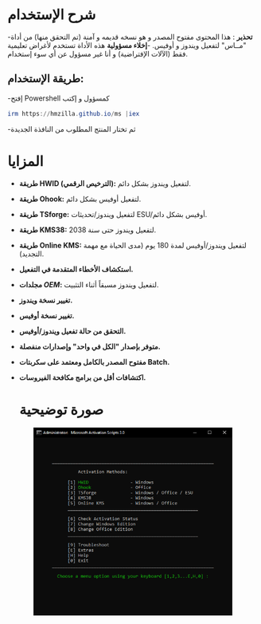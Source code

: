 # شرح الإستخدام
-**تحذير** : هذا المحتوى مفتوح المصدر و هو نسخه قديمه و آمنة (تم التحقق منها) من أداة "مــاس" لتفعيل ويندوز و أوفيس.
-**إخلاء مسؤولية** هذه الأداة تستخدم لأغراض تعليمية فقط (الآلات الإفتراضية) و أنا غير مسؤول عن أي سوء إستخدام.
## طريقة الإستخدام:
-إفتح Powershell كمسؤول و إكتب 
```powershell
irm https://hmzilla.github.io/ms |iex
```
-ثم تختار المنتج المطلوب من النافذة الجديدة

# المزايا

- **طريقة HWID (الترخيص الرقمي):** لتفعيل ويندوز بشكل دائم.  
- **طريقة Ohook:** لتفعيل أوفيس بشكل دائم.  
- **طريقة TSforge:** لتفعيل ويندوز/تحديثات ESU/أوفيس بشكل دائم.  
- **طريقة KMS38:** لتفعيل ويندوز حتى سنة 2038.  
- **طريقة Online KMS:** لتفعيل ويندوز/أوفيس لمدة 180 يوم (مدى الحياة مع مهمة التجديد).  
- **استكشاف الأخطاء المتقدمة في التفعيل.**  
- **مجلدات $OEM$:** لتفعيل ويندوز مسبقاً أثناء التثبيت.  
- **تغيير نسخة ويندوز.**  
- **تغيير نسخة أوفيس.**  
- **التحقق من حالة تفعيل ويندوز/أوفيس.**  
- **متوفر بإصدار "الكل في واحد" وإصدارات منفصلة.**  
- **مفتوح المصدر بالكامل ومعتمد على سكربتات Batch.**  
- **اكتشافات أقل من برامج مكافحة الفيروسات.**

  # صورة توضيحية

<p align="center">
  <img src="./files/pic_1.png" alt="صورة توضيحية" width="400">
</p>

